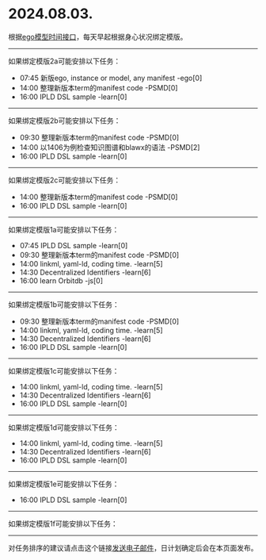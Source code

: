 # 2024.08.03.

根据[ego模型时间接口](https://gitee.com/hyg/blog/blob/master/timeflow.md)，每天早起根据身心状况绑定模版。

---
如果绑定模版2a可能安排以下任务：

- 07:45	新版ego, instance or model, any manifest -ego[0]
- 14:00	整理新版本term的manifest code -PSMD[0]
- 16:00	IPLD DSL sample -learn[0]

---
如果绑定模版2b可能安排以下任务：

- 09:30	整理新版本term的manifest code -PSMD[0]
- 14:00	以1406为例检查知识图谱和blawx的语法 -PSMD[2]
- 16:00	IPLD DSL sample -learn[0]

---
如果绑定模版2c可能安排以下任务：

- 14:00	整理新版本term的manifest code -PSMD[0]
- 16:00	IPLD DSL sample -learn[0]

---
如果绑定模版1a可能安排以下任务：

- 07:45	IPLD DSL sample -learn[0]
- 09:30	整理新版本term的manifest code -PSMD[0]
- 14:00	linkml, yaml-ld, coding time. -learn[5]
- 14:30	Decentralized Identifiers -learn[6]
- 16:00	learn Orbitdb -js[0]

---
如果绑定模版1b可能安排以下任务：

- 09:30	整理新版本term的manifest code -PSMD[0]
- 14:00	linkml, yaml-ld, coding time. -learn[5]
- 14:30	Decentralized Identifiers -learn[6]
- 16:00	IPLD DSL sample -learn[0]

---
如果绑定模版1c可能安排以下任务：

- 14:00	linkml, yaml-ld, coding time. -learn[5]
- 14:30	Decentralized Identifiers -learn[6]
- 16:00	IPLD DSL sample -learn[0]

---
如果绑定模版1d可能安排以下任务：

- 14:00	linkml, yaml-ld, coding time. -learn[5]
- 14:30	Decentralized Identifiers -learn[6]
- 16:00	IPLD DSL sample -learn[0]

---
如果绑定模版1e可能安排以下任务：

- 16:00	IPLD DSL sample -learn[0]

---
如果绑定模版1f可能安排以下任务：


---
对任务排序的建议请点击这个链接<a href="mailto:huangyg@mars22.com?subject=关于2024.08.03.任务排序的建议&body=date: 2024.08.03.%0D%0Afile: ../../blog/release/time/d.20240803.md%0D%0A---请勿修改邮件主题及以上内容---%0D%0A">发送电子邮件</a>，日计划确定后会在本页面发布。
